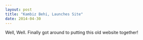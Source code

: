 ```yaml
---
layout: post
title: "Kambiz Behi, Launches Site"
date: 2014-04-30
---
```


Well, Well. Finally got around to putting this old website together!
